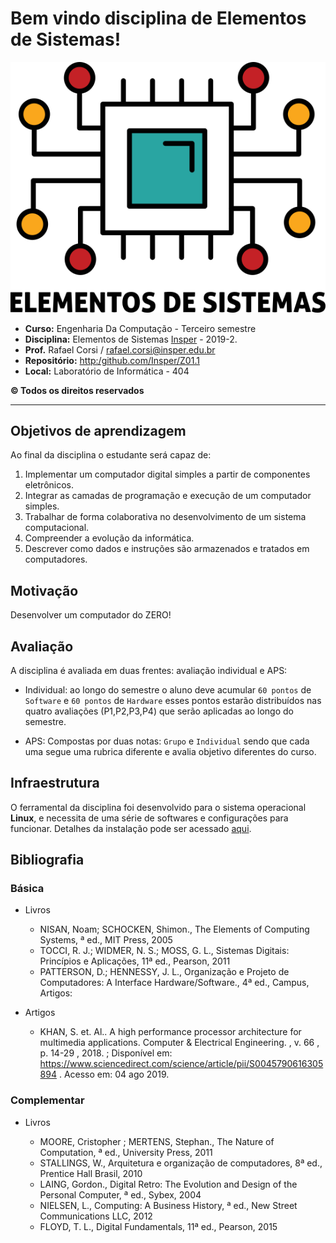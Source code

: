# Bem vindo disciplina de Elementos de Sistemas!

![](figs/icon-elementos.png)

- **Curso:** Engenharia Da Computação - Terceiro semestre
- **Disciplina:** Elementos de Sistemas [Insper](https://www.insper.edu.br/) - 2019-2.
- **Prof.** Rafael Corsi / rafael.corsi@insper.edu.br
- **Repositório:** [http:/github.com/Insper/Z01.1](http:/github.com/Insper/Z01.1)
- **Local:** Laboratório de Informática  - 404

**© Todos os direitos reservados**

-------------------------

## Objetivos de aprendizagem

Ao final da disciplina o estudante será capaz de:

1. Implementar um computador digital simples a partir de componentes eletrônicos.
2. Integrar as camadas de programação e execução de um computador simples.
3. Trabalhar de forma colaborativa no desenvolvimento de um sistema computacional.
4. Compreender a evolução da informática.
5. Descrever como dados e instruções são armazenados e tratados em computadores.

## Motivação

Desenvolver um computador do ZERO!

## Avaliação

A disciplina é avaliada em duas frentes: avaliação individual e APS:

- Individual: ao longo do semestre o aluno deve acumular `60 pontos` de `Software` e `60 pontos` de `Hardware` 
esses pontos estarão distribuídos nas quatro avaliações (P1,P2,P3,P4) que serão aplicadas ao longo do semestre. 

- APS: Compostas por duas notas: `Grupo` e `Individual` sendo que cada uma segue uma 
rubrica diferente e avalia objetivo diferentes do curso.

## Infraestrutura

O ferramental da disciplina foi desenvolvido para o sistema operacional  **Linux**, 
e necessita de uma série de softwares e configurações para funcionar. Detalhes da instalação
pode ser acessado [aqui](/Util-Infraestrutura/).
 
## Bibliografia

### Básica

- Livros

    - NISAN, Noam; SCHOCKEN, Shimon., The Elements of Computing Systems, ª ed., MIT Press, 2005
    - TOCCI, R. J.; WIDMER, N. S.; MOSS, G. L., Sistemas Digitais: Princípios e Aplicações, 11ª ed., Pearson, 2011
    - PATTERSON, D.; HENNESSY, J. L., Organização e Projeto de Computadores: A Interface Hardware/Software., 4ª ed., Campus, Artigos:

- Artigos 

    - KHAN, S. et. Al.. A high performance processor architecture for multimedia applications. Computer & Electrical Engineering. , v. 66 , p. 14-29 , 2018. ; Disponível em: https://www.sciencedirect.com/science/article/pii/S0045790616305894 . Acesso em: 04 ago 2019.

### Complementar

- Livros

    - MOORE, Cristopher ; MERTENS, Stephan., The Nature of Computation, ª ed., University Press, 2011
    - STALLINGS, W., Arquitetura e organização de computadores, 8ª ed., Prentice Hall Brasil, 2010
    - LAING, Gordon., Digital Retro: The Evolution and Design of the Personal Computer, ª ed., Sybex, 2004
    - NIELSEN, L., Computing: A Business History, ª ed., New Street Communications LLC, 2012
    - FLOYD, T. L., Digital Fundamentals, 11ª ed., Pearson, 2015
